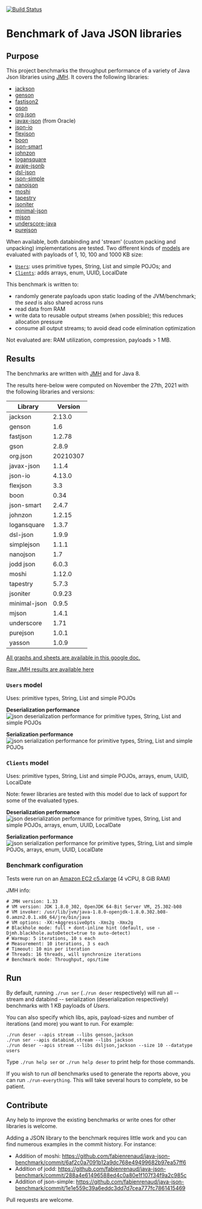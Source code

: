 [![Build Status](https://travis-ci.org/fabienrenaud/java-json-benchmark.svg?branch=master)](https://travis-ci.org/fabienrenaud/java-json-benchmark)

# Benchmark of Java JSON libraries

## Purpose

This project benchmarks the throughput performance of a variety of Java Json libraries using [JMH](http://openjdk.java.net/projects/code-tools/jmh/).
It covers the following libraries:

* [jackson](https://github.com/FasterXML/jackson)
* [genson](https://owlike.github.io/genson/)
* [fastjson2](https://github.com/alibaba/fastjson2)
* [gson](https://github.com/google/gson)
* [org.json](https://github.com/stleary/JSON-java)
* [javax-json](https://jsonp.java.net/) (from Oracle)
* [json-io](https://github.com/jdereg/json-io)
* [flexjson](http://flexjson.sourceforge.net/)
* [boon](https://github.com/boonproject/boon)
* [json-smart](http://netplex.github.io/json-smart/)
* [johnzon](http://johnzon.apache.org/)
* [logansquare](https://github.com/bluelinelabs/LoganSquare)
* [avaje-jsonb](https://github.com/avaje/avaje-jsonb)
* [dsl-json](https://github.com/ngs-doo/dsl-json)
* [json-simple](https://code.google.com/archive/p/json-simple/)
* [nanojson](https://github.com/mmastrac/nanojson)
* [moshi](https://github.com/square/moshi)
* [tapestry](https://tapestry.apache.org/json.html)
* [jsoniter](http://jsoniter.com)
* [minimal-json](https://github.com/ralfstx/minimal-json)
* [mjson](https://github.com/bolerio/mjson)
* [underscore-java](https://github.com/javadev/underscore-java)
* [purejson](https://senthilganeshs.github.io/jsonp/)

When available, both databinding and 'stream' (custom packing and unpacking) implementations are tested.
Two different kinds of [models](/src/main/java/com/github/fabienrenaud/jjb/model/) are evaluated with payloads of 1, 10, 100 and 1000 KB size:
* [`Users`](/src/main/java/com/github/fabienrenaud/jjb/model/Users.java): uses primitive types, String, List and simple POJOs; and
* [`Clients`](/src/main/java/com/github/fabienrenaud/jjb/model/Clients.java): adds arrays, enum, UUID, LocalDate

This benchmark is written to:
* randomly generate payloads upon static loading of the JVM/benchmark; the *seed* is also shared across runs
* read data from RAM
* write data to reusable output streams (when possible); this reduces allocation pressure
* consume all output streams; to avoid dead code elimination optimization

Not evaluated are: RAM utilization, compression, payloads > 1 MB.

## Results

The benchmarks are written with [JMH](http://openjdk.java.net/projects/code-tools/jmh/) and for Java 8.

The results here-below were computed on November the 27th, 2021 with the following libraries and versions:

| Library      | Version  |
|--------------|----------|
| jackson      | 2.13.0   |
| genson       | 1.6      |
| fastjson     | 1.2.78   |
| gson         | 2.8.9    |
| org.json     | 20210307 |
| javax-json   | 1.1.4    |
| json-io      | 4.13.0   |
| flexjson     | 3.3      |
| boon         | 0.34     |
| json-smart   | 2.4.7    |
| johnzon      | 1.2.15   |
| logansquare  | 1.3.7    |
| dsl-json     | 1.9.9    |
| simplejson   | 1.1.1    |
| nanojson     | 1.7      |
| jodd json    | 6.0.3    |
| moshi        | 1.12.0   |
| tapestry     | 5.7.3    |
| jsoniter     | 0.9.23   |
| minimal-json | 0.9.5    |
| mjson        | 1.4.1    |
| underscore   | 1.71     | 
| purejson     | 1.0.1    |
| yasson       | 1.0.9    |

[All graphs and sheets are available in this google doc.][spreadsheet]

[Raw JMH results are available here][jmh-results]

### `Users` model

Uses: primitive types, String, List and simple POJOs

**Deserialization performance**
![json deserialization performance for primitive types, String, List and simple POJOs][graph-users-deser]

**Serialization performance**
![json serialization performance for primitive types, String, List and simple POJOs][graph-users-ser]

### `Clients` model

Uses: primitive types, String, List and simple POJOs, arrays, enum, UUID, LocalDate

Note: fewer libraries are tested with this model due to lack of support for some of the evaluated types.

**Deserialization performance**
![json deserialization performance for primitive types, String, List and simple POJOs, arrays, enum, UUID, LocalDate][graph-clients-deser]

**Serialization performance**
![json serialization performance for primitive types, String, List and simple POJOs, arrays, enum, UUID, LocalDate][graph-clients-ser]


### Benchmark configuration

Tests were run on an [Amazon EC2 c5.xlarge](https://aws.amazon.com/ec2/instance-types/c5/) (4 vCPU, 8 GiB RAM)

JMH info:

```
# JMH version: 1.33
# VM version: JDK 1.8.0_302, OpenJDK 64-Bit Server VM, 25.302-b08
# VM invoker: /usr/lib/jvm/java-1.8.0-openjdk-1.8.0.302.b08-0.amzn2.0.1.x86_64/jre/bin/java
# VM options: -XX:+AggressiveOpts -Xms2g -Xmx2g
# Blackhole mode: full + dont-inline hint (default, use -Djmh.blackhole.autoDetect=true to auto-detect)
# Warmup: 5 iterations, 10 s each
# Measurement: 10 iterations, 3 s each
# Timeout: 10 min per iteration
# Threads: 16 threads, will synchronize iterations
# Benchmark mode: Throughput, ops/time
```

## Run

By default, running `./run ser` (`./run deser` respectively) will run
all -- stream and databind -- serialization (deserialization respectively)
benchmarks with 1 KB payloads of _Users_.

You can also specify which libs, apis, payload-sizes and number of
iterations (and more) you want to run. For example:

    ./run deser --apis stream --libs genson,jackson
    ./run ser --apis databind,stream --libs jackson
    ./run deser --apis stream --libs dsljson,jackson --size 10 --datatype users

Type `./run help ser` or `./run help deser` to print help for those
commands.

If you wish to run _all_ benchmarks used to generate the reports above,
you can run `./run-everything`. This will take several hours to complete, so
be patient.

## Contribute

Any help to improve the existing benchmarks or write ones for other
libraries is welcome.

Adding a JSON library to the benchmark requires little work and you can
find numerous examples in the commit history. For instance:

 * Addition of moshi: https://github.com/fabienrenaud/java-json-benchmark/commit/6af2c0a7091b12a9dc768e49499682b97ea57ff6
 * Addition of jodd: https://github.com/fabienrenaud/java-json-benchmark/commit/288a4e61496588ed4c0a80e1f107f34f9a2c985c
 * Addition of json-simple: https://github.com/fabienrenaud/java-json-benchmark/commit/1e1e559c39a6eddc3dd7d7cea777fc7861415469


Pull requests are welcome.


[jmh-results]: /archive/raw-results-2021-11-27.md
[spreadsheet]: https://docs.google.com/spreadsheets/d/18XdXQi7GJmVgWBuo0BAsjbPUHW-qDHge1k4WT8uOEIU/edit?usp=sharing
[graph-users-deser]: https://docs.google.com/spreadsheets/d/e/2PACX-1vSJsmkX9LTVyohgO8R8tZjIxdRCZugLLNeW42TLwsqdZEeNnSo0sGpVVQ2X8G2Ws7Cw9JXN9J46WZGE/pubchart?oid=1217359585&format=image
[graph-users-ser]: https://docs.google.com/spreadsheets/d/e/2PACX-1vSJsmkX9LTVyohgO8R8tZjIxdRCZugLLNeW42TLwsqdZEeNnSo0sGpVVQ2X8G2Ws7Cw9JXN9J46WZGE/pubchart?oid=296776676&format=image
[graph-clients-deser]: https://docs.google.com/spreadsheets/d/e/2PACX-1vSJsmkX9LTVyohgO8R8tZjIxdRCZugLLNeW42TLwsqdZEeNnSo0sGpVVQ2X8G2Ws7Cw9JXN9J46WZGE/pubchart?oid=684555912&format=image
[graph-clients-ser]: https://docs.google.com/spreadsheets/d/e/2PACX-1vSJsmkX9LTVyohgO8R8tZjIxdRCZugLLNeW42TLwsqdZEeNnSo0sGpVVQ2X8G2Ws7Cw9JXN9J46WZGE/pubchart?oid=2004244401&format=image
